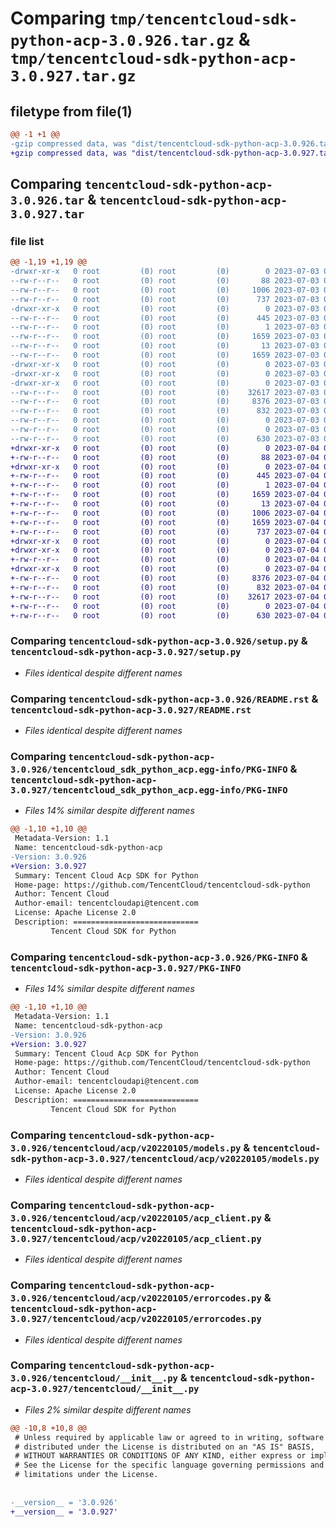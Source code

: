 # Comparing `tmp/tencentcloud-sdk-python-acp-3.0.926.tar.gz` & `tmp/tencentcloud-sdk-python-acp-3.0.927.tar.gz`

## filetype from file(1)

```diff
@@ -1 +1 @@
-gzip compressed data, was "dist/tencentcloud-sdk-python-acp-3.0.926.tar", last modified: Mon Jul  3 00:17:34 2023, max compression
+gzip compressed data, was "dist/tencentcloud-sdk-python-acp-3.0.927.tar", last modified: Tue Jul  4 00:13:29 2023, max compression
```

## Comparing `tencentcloud-sdk-python-acp-3.0.926.tar` & `tencentcloud-sdk-python-acp-3.0.927.tar`

### file list

```diff
@@ -1,19 +1,19 @@
-drwxr-xr-x   0 root         (0) root         (0)        0 2023-07-03 00:17:34.000000 tencentcloud-sdk-python-acp-3.0.926/
--rw-r--r--   0 root         (0) root         (0)       88 2023-07-03 00:17:34.000000 tencentcloud-sdk-python-acp-3.0.926/setup.cfg
--rw-r--r--   0 root         (0) root         (0)     1006 2023-07-03 00:17:34.000000 tencentcloud-sdk-python-acp-3.0.926/setup.py
--rw-r--r--   0 root         (0) root         (0)      737 2023-07-03 00:17:34.000000 tencentcloud-sdk-python-acp-3.0.926/README.rst
-drwxr-xr-x   0 root         (0) root         (0)        0 2023-07-03 00:17:34.000000 tencentcloud-sdk-python-acp-3.0.926/tencentcloud_sdk_python_acp.egg-info/
--rw-r--r--   0 root         (0) root         (0)      445 2023-07-03 00:17:34.000000 tencentcloud-sdk-python-acp-3.0.926/tencentcloud_sdk_python_acp.egg-info/SOURCES.txt
--rw-r--r--   0 root         (0) root         (0)        1 2023-07-03 00:17:34.000000 tencentcloud-sdk-python-acp-3.0.926/tencentcloud_sdk_python_acp.egg-info/dependency_links.txt
--rw-r--r--   0 root         (0) root         (0)     1659 2023-07-03 00:17:34.000000 tencentcloud-sdk-python-acp-3.0.926/tencentcloud_sdk_python_acp.egg-info/PKG-INFO
--rw-r--r--   0 root         (0) root         (0)       13 2023-07-03 00:17:34.000000 tencentcloud-sdk-python-acp-3.0.926/tencentcloud_sdk_python_acp.egg-info/top_level.txt
--rw-r--r--   0 root         (0) root         (0)     1659 2023-07-03 00:17:34.000000 tencentcloud-sdk-python-acp-3.0.926/PKG-INFO
-drwxr-xr-x   0 root         (0) root         (0)        0 2023-07-03 00:17:34.000000 tencentcloud-sdk-python-acp-3.0.926/tencentcloud/
-drwxr-xr-x   0 root         (0) root         (0)        0 2023-07-03 00:17:34.000000 tencentcloud-sdk-python-acp-3.0.926/tencentcloud/acp/
-drwxr-xr-x   0 root         (0) root         (0)        0 2023-07-03 00:17:34.000000 tencentcloud-sdk-python-acp-3.0.926/tencentcloud/acp/v20220105/
--rw-r--r--   0 root         (0) root         (0)    32617 2023-07-03 00:17:34.000000 tencentcloud-sdk-python-acp-3.0.926/tencentcloud/acp/v20220105/models.py
--rw-r--r--   0 root         (0) root         (0)     8376 2023-07-03 00:17:34.000000 tencentcloud-sdk-python-acp-3.0.926/tencentcloud/acp/v20220105/acp_client.py
--rw-r--r--   0 root         (0) root         (0)      832 2023-07-03 00:17:34.000000 tencentcloud-sdk-python-acp-3.0.926/tencentcloud/acp/v20220105/errorcodes.py
--rw-r--r--   0 root         (0) root         (0)        0 2023-07-03 00:17:34.000000 tencentcloud-sdk-python-acp-3.0.926/tencentcloud/acp/v20220105/__init__.py
--rw-r--r--   0 root         (0) root         (0)        0 2023-07-03 00:17:34.000000 tencentcloud-sdk-python-acp-3.0.926/tencentcloud/acp/__init__.py
--rw-r--r--   0 root         (0) root         (0)      630 2023-07-03 00:17:34.000000 tencentcloud-sdk-python-acp-3.0.926/tencentcloud/__init__.py
+drwxr-xr-x   0 root         (0) root         (0)        0 2023-07-04 00:13:29.000000 tencentcloud-sdk-python-acp-3.0.927/
+-rw-r--r--   0 root         (0) root         (0)       88 2023-07-04 00:13:29.000000 tencentcloud-sdk-python-acp-3.0.927/setup.cfg
+drwxr-xr-x   0 root         (0) root         (0)        0 2023-07-04 00:13:29.000000 tencentcloud-sdk-python-acp-3.0.927/tencentcloud_sdk_python_acp.egg-info/
+-rw-r--r--   0 root         (0) root         (0)      445 2023-07-04 00:13:29.000000 tencentcloud-sdk-python-acp-3.0.927/tencentcloud_sdk_python_acp.egg-info/SOURCES.txt
+-rw-r--r--   0 root         (0) root         (0)        1 2023-07-04 00:13:29.000000 tencentcloud-sdk-python-acp-3.0.927/tencentcloud_sdk_python_acp.egg-info/dependency_links.txt
+-rw-r--r--   0 root         (0) root         (0)     1659 2023-07-04 00:13:29.000000 tencentcloud-sdk-python-acp-3.0.927/tencentcloud_sdk_python_acp.egg-info/PKG-INFO
+-rw-r--r--   0 root         (0) root         (0)       13 2023-07-04 00:13:29.000000 tencentcloud-sdk-python-acp-3.0.927/tencentcloud_sdk_python_acp.egg-info/top_level.txt
+-rw-r--r--   0 root         (0) root         (0)     1006 2023-07-04 00:13:29.000000 tencentcloud-sdk-python-acp-3.0.927/setup.py
+-rw-r--r--   0 root         (0) root         (0)     1659 2023-07-04 00:13:29.000000 tencentcloud-sdk-python-acp-3.0.927/PKG-INFO
+-rw-r--r--   0 root         (0) root         (0)      737 2023-07-04 00:13:29.000000 tencentcloud-sdk-python-acp-3.0.927/README.rst
+drwxr-xr-x   0 root         (0) root         (0)        0 2023-07-04 00:13:29.000000 tencentcloud-sdk-python-acp-3.0.927/tencentcloud/
+drwxr-xr-x   0 root         (0) root         (0)        0 2023-07-04 00:13:29.000000 tencentcloud-sdk-python-acp-3.0.927/tencentcloud/acp/
+-rw-r--r--   0 root         (0) root         (0)        0 2023-07-04 00:13:29.000000 tencentcloud-sdk-python-acp-3.0.927/tencentcloud/acp/__init__.py
+drwxr-xr-x   0 root         (0) root         (0)        0 2023-07-04 00:13:29.000000 tencentcloud-sdk-python-acp-3.0.927/tencentcloud/acp/v20220105/
+-rw-r--r--   0 root         (0) root         (0)     8376 2023-07-04 00:13:29.000000 tencentcloud-sdk-python-acp-3.0.927/tencentcloud/acp/v20220105/acp_client.py
+-rw-r--r--   0 root         (0) root         (0)      832 2023-07-04 00:13:29.000000 tencentcloud-sdk-python-acp-3.0.927/tencentcloud/acp/v20220105/errorcodes.py
+-rw-r--r--   0 root         (0) root         (0)    32617 2023-07-04 00:13:29.000000 tencentcloud-sdk-python-acp-3.0.927/tencentcloud/acp/v20220105/models.py
+-rw-r--r--   0 root         (0) root         (0)        0 2023-07-04 00:13:29.000000 tencentcloud-sdk-python-acp-3.0.927/tencentcloud/acp/v20220105/__init__.py
+-rw-r--r--   0 root         (0) root         (0)      630 2023-07-04 00:13:29.000000 tencentcloud-sdk-python-acp-3.0.927/tencentcloud/__init__.py
```

### Comparing `tencentcloud-sdk-python-acp-3.0.926/setup.py` & `tencentcloud-sdk-python-acp-3.0.927/setup.py`

 * *Files identical despite different names*

### Comparing `tencentcloud-sdk-python-acp-3.0.926/README.rst` & `tencentcloud-sdk-python-acp-3.0.927/README.rst`

 * *Files identical despite different names*

### Comparing `tencentcloud-sdk-python-acp-3.0.926/tencentcloud_sdk_python_acp.egg-info/PKG-INFO` & `tencentcloud-sdk-python-acp-3.0.927/tencentcloud_sdk_python_acp.egg-info/PKG-INFO`

 * *Files 14% similar despite different names*

```diff
@@ -1,10 +1,10 @@
 Metadata-Version: 1.1
 Name: tencentcloud-sdk-python-acp
-Version: 3.0.926
+Version: 3.0.927
 Summary: Tencent Cloud Acp SDK for Python
 Home-page: https://github.com/TencentCloud/tencentcloud-sdk-python
 Author: Tencent Cloud
 Author-email: tencentcloudapi@tencent.com
 License: Apache License 2.0
 Description: ============================
         Tencent Cloud SDK for Python
```

### Comparing `tencentcloud-sdk-python-acp-3.0.926/PKG-INFO` & `tencentcloud-sdk-python-acp-3.0.927/PKG-INFO`

 * *Files 14% similar despite different names*

```diff
@@ -1,10 +1,10 @@
 Metadata-Version: 1.1
 Name: tencentcloud-sdk-python-acp
-Version: 3.0.926
+Version: 3.0.927
 Summary: Tencent Cloud Acp SDK for Python
 Home-page: https://github.com/TencentCloud/tencentcloud-sdk-python
 Author: Tencent Cloud
 Author-email: tencentcloudapi@tencent.com
 License: Apache License 2.0
 Description: ============================
         Tencent Cloud SDK for Python
```

### Comparing `tencentcloud-sdk-python-acp-3.0.926/tencentcloud/acp/v20220105/models.py` & `tencentcloud-sdk-python-acp-3.0.927/tencentcloud/acp/v20220105/models.py`

 * *Files identical despite different names*

### Comparing `tencentcloud-sdk-python-acp-3.0.926/tencentcloud/acp/v20220105/acp_client.py` & `tencentcloud-sdk-python-acp-3.0.927/tencentcloud/acp/v20220105/acp_client.py`

 * *Files identical despite different names*

### Comparing `tencentcloud-sdk-python-acp-3.0.926/tencentcloud/acp/v20220105/errorcodes.py` & `tencentcloud-sdk-python-acp-3.0.927/tencentcloud/acp/v20220105/errorcodes.py`

 * *Files identical despite different names*

### Comparing `tencentcloud-sdk-python-acp-3.0.926/tencentcloud/__init__.py` & `tencentcloud-sdk-python-acp-3.0.927/tencentcloud/__init__.py`

 * *Files 2% similar despite different names*

```diff
@@ -10,8 +10,8 @@
 # Unless required by applicable law or agreed to in writing, software
 # distributed under the License is distributed on an "AS IS" BASIS,
 # WITHOUT WARRANTIES OR CONDITIONS OF ANY KIND, either express or implied.
 # See the License for the specific language governing permissions and
 # limitations under the License.
 
 
-__version__ = '3.0.926'
+__version__ = '3.0.927'
```


